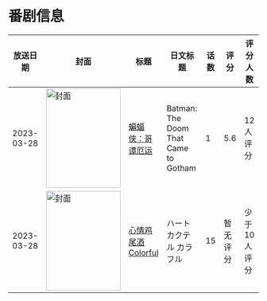 # 番剧信息

|放送日期|封面|标题|日文标题|话数|评分|评分人数|
|---|---|---|---|---|---|---|
|2023-03-28|<img src="//lain.bgm.tv/pic/cover/c/01/8a/423741_XGwFz.jpg" alt="封面" style="width:150px;height:200px;object-fit:cover;">|[蝙蝠侠：哥谭厄运](https://bangumi.tv/subject/423741)|Batman: The Doom That Came to Gotham|1|5.6|12人评分|
|2023-03-28|<img src="//lain.bgm.tv/pic/cover/c/30/06/425590_y5GcR.jpg" alt="封面" style="width:150px;height:200px;object-fit:cover;">|[心情鸡尾酒 Colorful](https://bangumi.tv/subject/425590)|ハートカクテル カラフル|15|暂无评分|少于10人评分|
